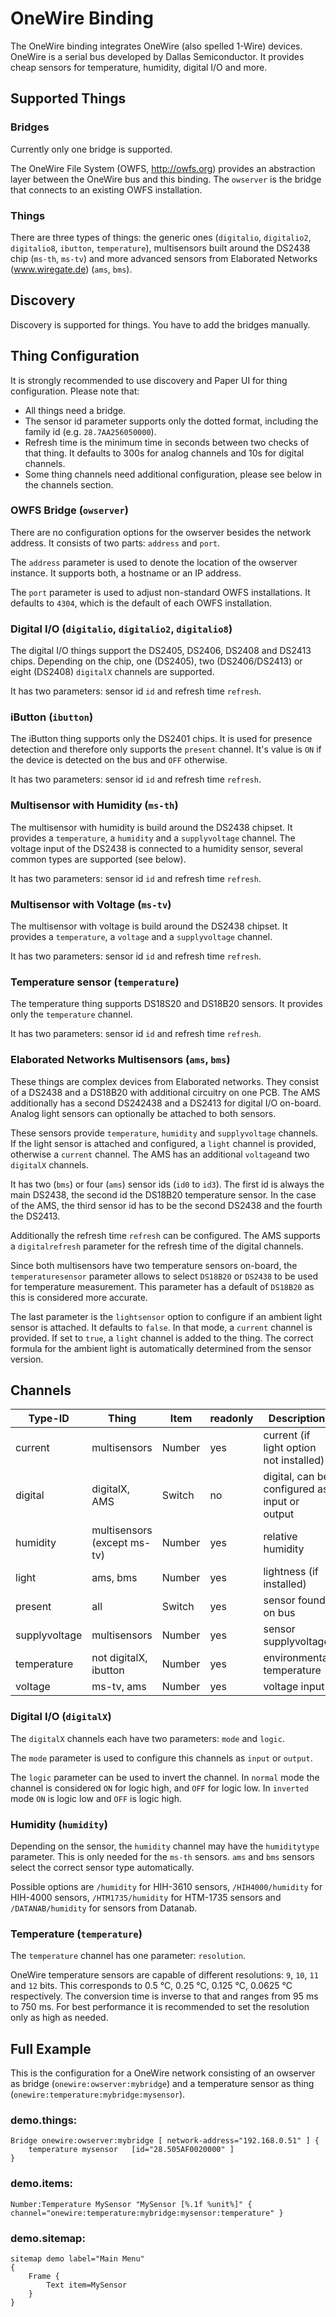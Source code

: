 # OneWire Binding

The OneWire binding integrates OneWire (also spelled 1-Wire) devices. 
OneWire is a serial bus developed by Dallas Semiconductor.
It provides cheap sensors for temperature, humidity, digital I/O and more.
  
## Supported Things

### Bridges

Currently only one bridge is supported. 

The OneWire File System (OWFS, http://owfs.org) provides an abstraction layer between the OneWire bus and this binding. 
The `owserver` is the bridge that connects to an existing OWFS installation. 

### Things

There are three types of things: the generic ones (`digitalio`, `digitalio2`, `digitalio8`, `ibutton`, `temperature`), multisensors built around the DS2438 chip (`ms-th`, `ms-tv`) and more advanced sensors from Elaborated Networks (www.wiregate.de) (`ams`, `bms`). 

## Discovery

Discovery is supported for things. You have to add the bridges manually.  

## Thing Configuration

It is strongly recommended to use discovery and Paper UI for thing configuration.
Please note that:

* All things need a bridge.
* The sensor id parameter supports only the dotted format, including the family id (e.g. `28.7AA256050000`).
* Refresh time is the minimum time in seconds between two checks of that thing.
It defaults to 300s for analog channels and 10s for digital channels.
* Some thing channels need additional configuration, please see below in the channels section.

### OWFS Bridge (`owserver`)

There are no configuration options for the owserver besides the network address.
It consists of two parts: `address` and `port`.

The `address` parameter is used to denote the location of the owserver instance. 
It supports both, a hostname or an IP address. 

The `port` parameter is used to adjust non-standard OWFS installations.
It defaults to `4304`, which is the default of each OWFS installation.  
  
### Digital I/O (`digitalio`, `digitalio2`, `digitalio8`) 

The digital I/O things support the DS2405, DS2406, DS2408 and DS2413 chips.
Depending on the chip, one (DS2405), two (DS2406/DS2413) or eight (DS2408) `digitalX`  channels are supported.

It has two parameters: sensor id `id` and refresh time `refresh`.

### iButton (`ibutton`)

The iButton thing supports only the DS2401 chips.
It is used for presence detection and therefore only supports the `present` channel.
It's value is `ON` if the device is detected on the bus and `OFF` otherwise.

It has two parameters: sensor id `id` and refresh time `refresh`.

### Multisensor with Humidity (`ms-th`)

The multisensor with humidity is build  around the DS2438 chipset. 
It provides a `temperature`, a `humidity` and a `supplyvoltage` channel.
The voltage input of the DS2438 is connected to a humidity sensor, several common types are supported (see below).

It has two parameters: sensor id `id` and refresh time `refresh`.

### Multisensor with Voltage (`ms-tv`)

The multisensor with voltage is build  around the DS2438 chipset. 
It provides a `temperature`, a `voltage` and a `supplyvoltage` channel.

It has two parameters: sensor id `id` and refresh time `refresh`.

### Temperature sensor (`temperature`)

The temperature thing supports DS18S20 and DS18B20 sensors.
It provides only the `temperature` channel.

It has two parameters: sensor id `id` and refresh time `refresh`. 

### Elaborated Networks Multisensors (`ams`, `bms`)

These things are complex devices from Elaborated networks. 
They consist of a DS2438 and a DS18B20 with additional circuitry on one PCB.
The AMS additionally has a second DS242438 and a DS2413 for digital I/O on-board.
Analog light sensors can optionally be attached to both sensors.

These sensors provide `temperature`, `humidity` and `supplyvoltage` channels.
If the light sensor is attached and configured, a `light` channel is provided, otherwise a `current` channel.
The AMS has an additional `voltage`and two `digitalX` channels.

It has two (`bms`) or four (`ams`) sensor ids (`id0` to `id3`).
The first id is always the main DS2438, the second id the DS18B20 temperature sensor.
In the case of the AMS, the third sensor id has to be the second DS2438 and the fourth the DS2413.

Additionally the refresh time `refresh` can be configured.
The AMS supports a `digitalrefresh` parameter for the refresh time of the digital channels.

Since both multisensors have two temperature sensors on-board, the `temperaturesensor` parameter allows to select `DS18B20` or `DS2438` to be used for temperature measurement.
This parameter has a default of `DS18B20` as this is considered more accurate.

The last parameter is the `lightsensor` option to configure if an ambient light sensor is attached.
It defaults to `false`.
In that mode, a `current`  channel is provided.
If set to `true`, a `light` channel is added to the thing.
The correct formula for the ambient light is automatically determined from the sensor version.

## Channels

| Type-ID         | Thing                       | Item    | readonly   | Description                                        |
|-----------------|-----------------------------|---------|------------|----------------------------------------------------|
| current         | multisensors                | Number  | yes        | current (if light option not installed)            |
| digital         | digitalX, AMS               | Switch  | no         | digital, can be configured as input or output      |
| humidity        | multisensors (except ms-tv) | Number  | yes        | relative humidity                                  |
| light           | ams, bms                    | Number  | yes        | lightness (if installed)                           |
| present         | all                         | Switch  | yes        | sensor found on bus                                |
| supplyvoltage   | multisensors                | Number  | yes        | sensor supplyvoltage                               |
| temperature     | not digitalX, ibutton       | Number  | yes        | environmental temperature                          |
| voltage         | ms-tv, ams                  | Number  | yes        | voltage input                                      |

### Digital I/O (`digitalX`)

The `digitalX` channels each have two parameters: `mode` and `logic`.

The `mode` parameter is used to configure this channels as `input` or `output`.

The `logic` parameter can be used to invert the channel.
In `normal` mode the channel is considered `ON` for logic high, and `OFF` for logic low.
In `inverted` mode `ON` is logic low and `OFF` is logic high.

### Humidity (`humidity`)

Depending on the sensor, the `humidity` channel may have the `humiditytype` parameter.
This is only needed for the `ms-th` sensors.
`ams` and `bms` sensors select the correct sensor type automatically.

Possible options are `/humidity` for HIH-3610 sensors, `/HIH4000/humidity` for HIH-4000 sensors, `/HTM1735/humidity` for HTM-1735 sensors and `/DATANAB/humidity` for sensors from Datanab.

### Temperature (`temperature`)

The `temperature` channel has one parameter: `resolution`.

OneWire temperature sensors are capable of different resolutions: `9`, `10`, `11` and `12` bits.
This corresponds to 0.5 °C, 0.25 °C, 0.125 °C, 0.0625 °C respectively.
The conversion time is inverse to that and ranges from 95 ms to 750 ms.
For best performance it is recommended to set the resolution only as high as needed. 
 
## Full Example

This is the configuration for a OneWire network consisting of an owserver as bridge (`onewire:owserver:mybridge`) and a temperature sensor as thing (`onewire:temperature:mybridge:mysensor`). 

### demo.things:

```
Bridge onewire:owserver:mybridge [ network-address="192.168.0.51" ] {
    temperature mysensor   [id="28.505AF0020000" ] 
}
```

### demo.items:

```
Number:Temperature MySensor "MySensor [%.1f %unit%]" { channel="onewire:temperature:mybridge:mysensor:temperature" }
```

### demo.sitemap:

```
sitemap demo label="Main Menu"
{
    Frame {
        Text item=MySensor
    }
}
```
